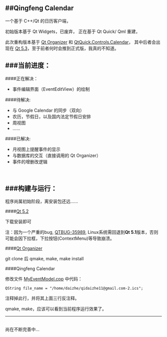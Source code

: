 
##Qingfeng Calendar
------------

一个基于 C++/Qt 的日历客户端，

初始版本基于 Qt Widgets，已废弃，
正在基于 Qt Quick/ Qml 重建，

此次重构版本基于 [Qt Organizer](https://qt.gitorious.org/qt/qtpim/) 和 [QtQuick.Controls.Calendar](https://qt.gitorious.org/qt/qtquickcontrols/)，
其中后者会出现在 [Qt 5.3](http://qt-project.org/wiki/New-Features-in-Qt-5.3)，至于前者何时会推到正式版，我真的不知道。
</br>

###当前进度：
-------------------

####正在解决：

- 事件编辑界面（EventEditView）的绘制

####待解决:
- 与 Google Calendar 的同步（双向）
- 农历，节假日，以及国内法定节假日安排
- 周视图
- ......

####已解决:
- 月视图上提醒事件的显示
- 与数据库的交互（直接调用的 Qt Organizer）
- 事件的增删改逻辑
</br>

###构建与运行：
-------------------

程序尚属初始阶段，离安装包还远......

####[Qt 5.2](http://qt-project.org/downloads)

下载安装即可

注：因为一个严重的bug, [QTBUG-35989](https://bugreports.qt-project.org/browse/QTBUG-35989), Linux系统需回退到**Qt 5.1**版本，否则可能会因下拉框，下拉按钮(ContextMenu)等导致崩溃。

####[Qt Organizer](https://qt.gitorious.org/qt/qtpim/)

git clone 后 qmake, make, make install

####Qingfeng Calendar

修改文件 [MyEventModel.cpp](https://github.com/qidaizhe11/QingfengCalendar/blob/master/MyPlugins/MyEventModel.cpp) 中代码：
```
QString file_name = "/home/daizhe/qidaizhe11@gmail.com-2.ics";
```
注释掉此行，并将其上面三行反注释。

qmake, make，应该可以看到当前程序运行效果了。
</br>

---------------
</br>
尚在不断完善中...
